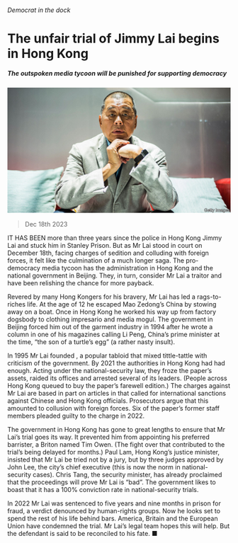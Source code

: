 ###### Democrat in the dock

# The unfair trial of Jimmy Lai begins in Hong Kong 

##### The outspoken media tycoon will be punished for supporting democracy 

![image](images/20231223_CNP001.jpg) 

> Dec 18th 2023 

IT HAS BEEN more than three years since the police in Hong Kong  Jimmy Lai and stuck him in Stanley Prison. But as Mr Lai stood in court on December 18th, facing charges of sedition and colluding with foreign forces, it felt like the culmination of a much longer saga. The pro-democracy media tycoon has  the administration in Hong Kong and the national government in Beijing. They, in turn, consider Mr Lai a traitor and have been relishing the chance for more payback.

Revered by many Hong Kongers for his bravery, Mr Lai has led a rags-to-riches life. At the age of 12 he escaped Mao Zedong’s China by stowing away on a boat. Once in Hong Kong he worked his way up from factory dogsbody to clothing impresario and media mogul. The government in Beijing forced him out of the garment industry in 1994 after he wrote a column in one of his magazines calling Li Peng, China’s prime minister at the time, “the son of a turtle’s egg” (a rather nasty insult).

In 1995 Mr Lai founded , a popular tabloid that mixed tittle-tattle with criticism of the government. By 2021 the authorities in Hong Kong had had enough. Acting under the national-security law, they froze the paper’s assets, raided its offices and arrested several of its leaders. (People across Hong Kong queued to buy the paper’s farewell edition.) The charges against Mr Lai are based in part on articles in  that called for international sanctions against Chinese and Hong Kong officials. Prosecutors argue that this amounted to collusion with foreign forces. Six of the paper’s former staff members pleaded guilty to the charge in 2022.

The government in Hong Kong has gone to great lengths to ensure that Mr Lai’s trial goes its way. It prevented him from appointing his preferred barrister, a Briton named Tim Owen. (The fight over that contributed to the trial’s being delayed for months.) Paul Lam, Hong Kong’s justice minister, insisted that Mr Lai be tried not by a jury, but by three judges approved by John Lee, the city’s chief executive (this is now the norm in national-security cases). Chris Tang, the security minister, has already proclaimed that the proceedings will prove Mr Lai is “bad”. The government likes to boast that it has a 100% conviction rate in national-security trials.

In 2022 Mr Lai was sentenced to five years and nine months in prison for fraud, a verdict denounced by human-rights groups. Now he looks set to spend the rest of his life behind bars. America, Britain and the European Union have condemned the trial. Mr Lai’s legal team hopes this will help. But the defendant is said to be reconciled to his fate. ■


